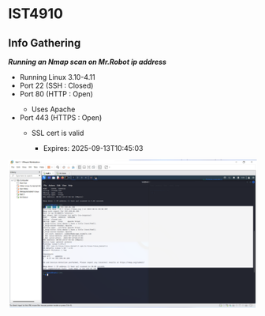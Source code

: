 <h1>
IST4910
</h1>
<h2>Info Gathering</h2>
<em><b>Running an Nmap scan on Mr.Robot ip address</b></em>
<p>
<ul>
    <li>Running Linux 3.10-4.11</li> 
    <li>Port 22  (SSH   : Closed)</li>
    <li>Port 80  (HTTP  : Open)</li>
        <ul>
            <li>Uses Apache</li>
        </ul>
    <li>Port 443 (HTTPS : Open)</li>
        <ul>
            <li>SSL cert is valid</li>
            <ul>
                <li>Expires: 2025-09-13T10:45:03</li>
            </ul>
        </ul>
    
  </ul>
  <img src="Images/mrR.png">
  </p>
